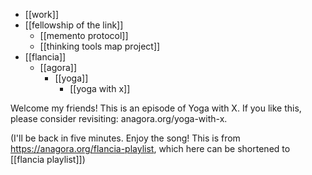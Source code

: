 - [[work]]
- [[fellowship of the link]]
  - [[memento protocol]]
  - [[thinking tools map project]]
- [[flancia]]
  - [[agora]]
    - [[yoga]]
      - [[yoga with x]]

Welcome my friends! This is an episode of Yoga with X. If you like this, please consider revisiting: anagora.org/yoga-with-x.

(I'll be back in five minutes. Enjoy the song! This is from https://anagora.org/flancia-playlist, which here can be shortened to [[flancia playlist]])
